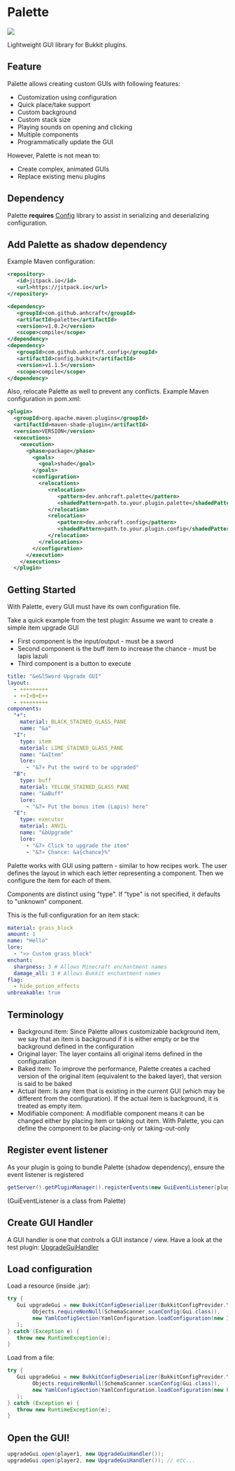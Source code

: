 # Palette

[![](https://jitpack.io/v/anhcraft/palette.svg)](https://jitpack.io/#anhcraft/palette)

Lightweight GUI library for Bukkit plugins.

## Feature
Palette allows creating custom GUIs with following features:
- Customization using configuration
- Quick place/take support
- Custom background
- Custom stack size
- Playing sounds on opening and clicking
- Multiple components
- Programmatically update the GUI

However, Palette is not mean to:
- Create complex, animated GUIs
- Replace existing menu plugins

## Dependency
Palette **requires** [Config](https://github.com/anhcraft/config) library to assist in serializing and deserializing configuration.

## Add Palette as shadow dependency

Example Maven configuration:
```xml
<repository>
   <id>jitpack.io</id>
   <url>https://jitpack.io</url>
</repository>
```
```xml
<dependency>
   <groupId>com.github.anhcraft</groupId>
   <artifactId>palette</artifactId>
   <version>v1.0.2</version>
   <scope>compile</scope>
</dependency>
<dependency>
   <groupId>com.github.anhcraft.config</groupId>
   <artifactId>config.bukkit</artifactId>
   <version>v1.1.5</version>
   <scope>compile</scope>
</dependency>
```

Also, relocate Palette as well to prevent any conflicts. Example Maven configuration in pom.xml:
```xml
<plugin>
  <groupId>org.apache.maven.plugins</groupId>
  <artifactId>maven-shade-plugin</artifactId>
  <version>VERSION</version>
  <executions>
    <execution>
      <phase>package</phase>
        <goals>
          <goal>shade</goal>
        </goals>
        <configuration>
          <relocations>
             <relocation>
                <pattern>dev.anhcraft.palette</pattern>
                <shadedPattern>path.to.your.plugin.palette</shadedPattern>
             </relocation>
             <relocation>
                <pattern>dev.anhcraft.config</pattern>
                <shadedPattern>path.to.your.plugin.config</shadedPattern>
             </relocation>
          </relocations>
        </configuration>
      </execution>
    </executions>
  </plugin>
```

## Getting Started
With Palette, every GUI must have its own configuration file.

Take a quick example from the test plugin: Assume we want to create a simple item upgrade GUI
- First component is the input/output - must be a sword
- Second component is the buff item to increase the chance - must be lapis lazuli
- Third component is a button to execute

```yaml
title: "&e&lSword Upgrade GUI"
layout:
  - +++++++++
  - ++I+B+E++
  - +++++++++
components:
  "+":
    material: BLACK_STAINED_GLASS_PANE
    name: "&a"
  "I":
    type: item
    material: LIME_STAINED_GLASS_PANE
    name: "&aItem"
    lore:
      - "&7» Put the sword to be upgraded"
  "B":
    type: buff
    material: YELLOW_STAINED_GLASS_PANE
    name: "&aBuff"
    lore:
      - "&7» Put the bonus item (Lapis) here"
  "E":
    type: executor
    material: ANVIL
    name: "&bUpgrade"
    lore:
      - "&7» Click to upgrade the item"
      - "&7» Chance: &a{chance}%"
```

Palette works with GUI using pattern - similar to how recipes work. The user defines the layout in which each letter representing a component. Then we configure the item for each of them.

Components are distinct using "type". If "type" is not specified, it defaults to "unknown" component.

This is the full configuration for an item stack:
```yaml
material: grass_block
amount: 1
name: "Hello"
lore:
  - ">> Custom grass block"
enchant:
  sharpness: 3 # Allows Minecraft enchantment names
  damage_all: 3 # Allows Bukkit enchantment names
flag:
  - hide_potion_effects
unbreakable: true
```

## Terminology

- Background item: Since Palette allows customizable background item, we say that an item is background if it is either empty or be the background defined in the configuration
- Original layer: The layer contains all original items defined in the configuration
- Baked item: To improve the performance, Palette creates a cached version of the original item (equivalent to the baked layer), that version is said to be baked
- Actual item: Is any item that is existing in the current GUI (which may be different from the configuration). If the actual item is background, it is treated as empty item.
- Modifiable component: A modifiable component means it can be changed either by placing item or taking out item. With Palette, you can define the component to be placing-only or taking-out-only

## Register event listener
As your plugin is going to bundle Palette (shadow dependency), ensure the event listener is registered
```java
getServer().getPluginManager().registerEvents(new GuiEventListener(plugin), plugin);
```
(GuiEventListener is a class from Palette)

## Create GUI Handler
A GUI handler is one that controls a GUI instance / view.
Have a look at the test plugin: [UpgradeGuiHandler](https://github.com/anhcraft/palette/blob/main/test-plugin/src/main/java/dev/anhcraft/testplugin/UpgradeGuiHandler.java)

## Load configuration
Load a resource (inside .jar):
```java
try {
   Gui upgradeGui = new BukkitConfigDeserializer(BukkitConfigProvider.YAML).transformConfig(
        Objects.requireNonNull(SchemaScanner.scanConfig(Gui.class)),
        new YamlConfigSection(YamlConfiguration.loadConfiguration(new InputStreamReader(Objects.requireNonNull(TestPlugin.class.getResourceAsStream("/gui.yml")))))
   );
} catch (Exception e) {
   throw new RuntimeException(e);
}
```

Load from a file:
```java
try {
   Gui upgradeGui = new BukkitConfigDeserializer(BukkitConfigProvider.YAML).transformConfig(
        Objects.requireNonNull(SchemaScanner.scanConfig(Gui.class)),
        new YamlConfigSection(YamlConfiguration.loadConfiguration(new File("gui.yml")))
   );
} catch (Exception e) {
   throw new RuntimeException(e);
}
```

## Open the GUI!
```java
upgradeGui.open(player1, new UpgradeGuiHandler());
upgradeGui.open(player2, new UpgradeGuiHandler()); // etc...
```
